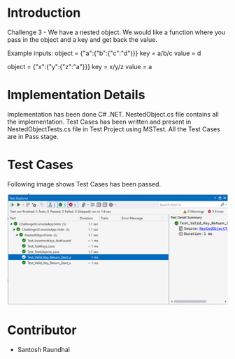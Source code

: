# Introduction 
Challenge 3 - We have a nested object. We would like a function where you pass in the object and a key
and get back the value.

Example inputs:
object = {"a":{"b":{"c":"d"}}}
key = a/b/c
value = d

object = {"x":{"y":{"z":"a"}}}
key = x/y/z
value = a


# Implementation Details
Implementation has been done C# .NET. NestedObject.cs file contains all the implementation.
Test Cases has been written and present in NestedObjectTests.cs file in Test Project using MSTest.
All the Test Cases are in Pass stage.


# Test Cases
Following image shows Test Cases has been passed.

![TestCasesPassed](./TestCasesPassed.png)

# Contributor
- Santosh Raundhal
